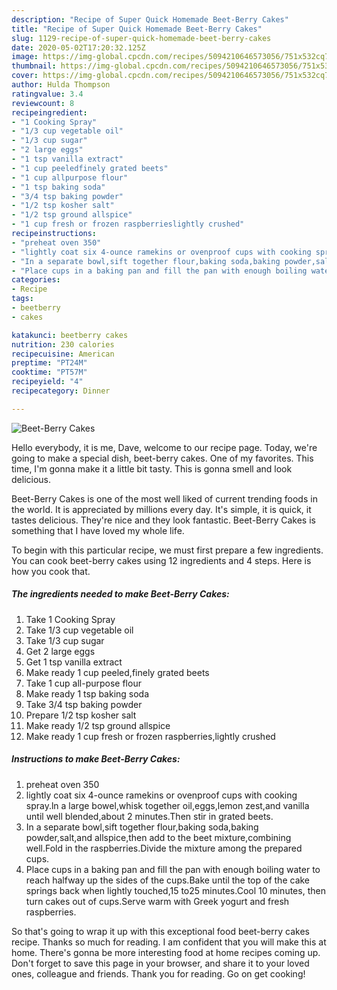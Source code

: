 ```yaml
---
description: "Recipe of Super Quick Homemade Beet-Berry Cakes"
title: "Recipe of Super Quick Homemade Beet-Berry Cakes"
slug: 1129-recipe-of-super-quick-homemade-beet-berry-cakes
date: 2020-05-02T17:20:32.125Z
image: https://img-global.cpcdn.com/recipes/5094210646573056/751x532cq70/beet-berry-cakes-recipe-main-photo.jpg
thumbnail: https://img-global.cpcdn.com/recipes/5094210646573056/751x532cq70/beet-berry-cakes-recipe-main-photo.jpg
cover: https://img-global.cpcdn.com/recipes/5094210646573056/751x532cq70/beet-berry-cakes-recipe-main-photo.jpg
author: Hulda Thompson
ratingvalue: 3.4
reviewcount: 8
recipeingredient:
- "1 Cooking Spray"
- "1/3 cup vegetable oil"
- "1/3 cup sugar"
- "2 large eggs"
- "1 tsp vanilla extract"
- "1 cup peeledfinely grated beets"
- "1 cup allpurpose flour"
- "1 tsp baking soda"
- "3/4 tsp baking powder"
- "1/2 tsp kosher salt"
- "1/2 tsp ground allspice"
- "1 cup fresh or frozen raspberrieslightly crushed"
recipeinstructions:
- "preheat oven 350"
- "lightly coat six 4-ounce ramekins or ovenproof cups with cooking spray.ln a large bowel,whisk together oil,eggs,lemon zest,and vanilla until well blended,about 2 minutes.Then stir in grated beets."
- "In a separate bowl,sift together flour,baking soda,baking powder,salt,and allspice,then add to the beet mixture,combining well.Fold in the raspberries.Divide the mixture among the prepared cups."
- "Place cups in a baking pan and fill the pan with enough boiling water to reach halfway up the sides of the cups.Bake until the top of the cake springs back when lightly touched,15 to25 minutes.Cool 10 minutes, then turn cakes out of cups.Serve warm with Greek yogurt and fresh raspberries."
categories:
- Recipe
tags:
- beetberry
- cakes

katakunci: beetberry cakes 
nutrition: 230 calories
recipecuisine: American
preptime: "PT24M"
cooktime: "PT57M"
recipeyield: "4"
recipecategory: Dinner

---
```



![Beet-Berry Cakes](https://img-global.cpcdn.com/recipes/5094210646573056/751x532cq70/beet-berry-cakes-recipe-main-photo.jpg)

Hello everybody, it is me, Dave, welcome to our recipe page. Today, we're going to make a special dish, beet-berry cakes. One of my favorites. This time, I'm gonna make it a little bit tasty. This is gonna smell and look delicious.

Beet-Berry Cakes is one of the most well liked of current trending foods in the world. It is appreciated by millions every day. It's simple, it is quick, it tastes delicious. They're nice and they look fantastic. Beet-Berry Cakes is something that I have loved my whole life.




To begin with this particular recipe, we must first prepare a few ingredients. You can cook beet-berry cakes using 12 ingredients and 4 steps. Here is how you cook that.

<!--inarticleads1-->

##### The ingredients needed to make Beet-Berry Cakes:

1. Take 1 Cooking Spray
1. Take 1/3 cup vegetable oil
1. Take 1/3 cup sugar
1. Get 2 large eggs
1. Get 1 tsp vanilla extract
1. Make ready 1 cup peeled,finely grated beets
1. Take 1 cup all-purpose flour
1. Make ready 1 tsp baking soda
1. Take 3/4 tsp baking powder
1. Prepare 1/2 tsp kosher salt
1. Make ready 1/2 tsp ground allspice
1. Make ready 1 cup fresh or frozen raspberries,lightly crushed




<!--inarticleads2-->

##### Instructions to make Beet-Berry Cakes:

1. preheat oven 350
1. lightly coat six 4-ounce ramekins or ovenproof cups with cooking spray.ln a large bowel,whisk together oil,eggs,lemon zest,and vanilla until well blended,about 2 minutes.Then stir in grated beets.
1. In a separate bowl,sift together flour,baking soda,baking powder,salt,and allspice,then add to the beet mixture,combining well.Fold in the raspberries.Divide the mixture among the prepared cups.
1. Place cups in a baking pan and fill the pan with enough boiling water to reach halfway up the sides of the cups.Bake until the top of the cake springs back when lightly touched,15 to25 minutes.Cool 10 minutes, then turn cakes out of cups.Serve warm with Greek yogurt and fresh raspberries.




So that's going to wrap it up with this exceptional food beet-berry cakes recipe. Thanks so much for reading. I am confident that you will make this at home. There's gonna be more interesting food at home recipes coming up. Don't forget to save this page in your browser, and share it to your loved ones, colleague and friends. Thank you for reading. Go on get cooking!
